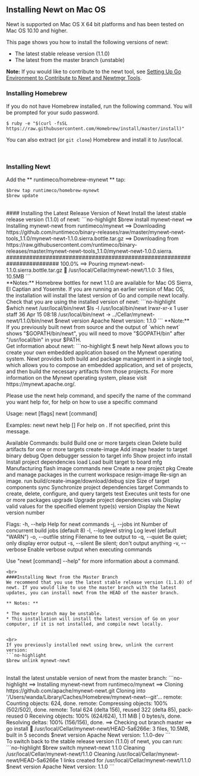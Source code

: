 ## Installing Newt on Mac OS

Newt is supported on Mac OS X 64 bit platforms and has been tested on Mac OS 10.10 and higher.

This page shows you how to install the following versions of newt:

* The latest stable release version (1.1.0) 
* The latest from the master branch (unstable)

**Note:** If you would like to contribute to the newt tool, see [Setting Up Go Environment to Contribute to Newt and Newtmgr Tools](/faq/go_env).
### Installing Homebrew 

If you do not have Homebrew installed, run the following command. You will be prompted for your sudo password.

```no-highlight
$ ruby -e "$(curl -fsSL https://raw.githubusercontent.com/Homebrew/install/master/install)"
```
You can also extract (or `git clone`) Homebrew and install it to /usr/local.

<br>

### Installing Newt
Add the ** runtimeco/homebrew-mynewt ** tap:
```no-highlight
$brew tap runtimeco/homebrew-mynewt
$brew update
```
<br>
#### Installing the Latest Release Version of Newt
Install the latest stable release version (1.1.0) of newt:
```no-highlight
$brew install mynewt-newt
==> Installing mynewt-newt from runtimeco/mynewt
==> Downloading https://github.com/runtimeco/binary-releases/raw/master/mynewt-newt-tools_1.1.0/mynewt-newt-1.1.0.sierra.bottle.tar.gz
==> Downloading from https://raw.githubusercontent.com/runtimeco/binary-releases/master/mynewt-newt-tools_1.1.0/mynewt-newt-1.0.0.sierra.
######################################################################## 100.0%
==> Pouring mynewt-newt-1.1.0.sierra.bottle.tar.gz
🍺  /usr/local/Cellar/mynewt-newt/1.1.0: 3 files, 10.5MB
```
<br>
**Notes:** Homebrew bottles for newt 1.1.0 are available for Mac OS Sierra, El Captian and Yosemite.  If you are running an earlier version of Mac OS, the installation will install the latest version of Go and compile newt locally.

<br>
Check that you are using the installed version of newt:
```no-highlight
$which newt
/usr/local/bin/newt
$ls -l /usr/local/bin/newt
lrwxr-xr-x  1 user  staff  36 Apr 15 08:18 /usr/local/bin/newt -> ../Cellar/mynewt-newt/1.1.0/bin/newt
$newt version
Apache Newt version: 1.1.0
```
**Note:** If you previously built newt from source and the output of `which newt` shows "$GOPATH/bin/newt", you will need to move "$GOPATH/bin"  after "/usr/local/bin" in your $PATH.

<br>
Get information about newt: 
```no-highlight
$ newt help
Newt allows you to create your own embedded application based on the Mynewt 
operating system. Newt provides both build and package management in a single 
tool, which allows you to compose an embedded application, and set of 
projects, and then build the necessary artifacts from those projects. For more 
information on the Mynewt operating system, please visit 
https://mynewt.apache.org/. 

Please use the newt help command, and specify the name of the command you want 
help for, for help on how to use a specific command

Usage:
  newt [flags]
  newt [command]

Examples:
  newt
  newt help [<command-name>]
    For help on <command-name>.  If not specified, print this message.

Available Commands:
  build        Build one or more targets
  clean        Delete build artifacts for one or more targets
  create-image Add image header to target binary
  debug        Open debugger session to target
  info         Show project info
  install      Install project dependencies
  load         Load built target to board
  mfg          Manufacturing flash image commands
  new          Create a new project
  pkg          Create and manage packages in the current workspace
  resign-image Re-sign an image.
  run          build/create-image/download/debug <target>
  size         Size of target components
  sync         Synchronize project dependencies
  target       Commands to create, delete, configure, and query targets
  test         Executes unit tests for one or more packages
  upgrade      Upgrade project dependencies
  vals         Display valid values for the specified element type(s)
  version      Display the Newt version number

Flags:
  -h, --help              Help for newt commands
  -j, --jobs int          Number of concurrent build jobs (default 8)
  -l, --loglevel string   Log level (default "WARN")
  -o, --outfile string    Filename to tee output to
  -q, --quiet             Be quiet; only display error output
  -s, --silent            Be silent; don't output anything
  -v, --verbose           Enable verbose output when executing commands

Use "newt [command] --help" for more information about a command.

```
<br>
####Installing Newt from the Master Branch 
We recommend that you use the latest stable release version (1.1.0) of newt. If you would like to use the master branch with the latest updates, you can install newt from the HEAD of the master branch. 

** Notes: **

* The master branch may be unstable.
* This installation will install the latest version of Go on your computer, if it is not installed, and compile newt locally. 


<br>
If you previously installed newt using brew, unlink the current version:
```no-highlight
$brew unlink mynewt-newt
```
<br>
Install the latest unstable version of newt from the master branch:
```no-highlight
==> Installing mynewt-newt from runtimeco/mynewt
==> Cloning https://github.com/apache/mynewt-newt.git
Cloning into '/Users/wanda/Library/Caches/Homebrew/mynewt-newt--git'...
remote: Counting objects: 624, done.
remote: Compressing objects: 100% (502/502), done.
remote: Total 624 (delta 156), reused 322 (delta 85), pack-reused 0
Receiving objects: 100% (624/624), 1.11 MiB | 0 bytes/s, done.
Resolving deltas: 100% (156/156), done.
==> Checking out branch master
==> go install
🍺  /usr/local/Cellar/mynewt-newt/HEAD-5a6266e: 3 files, 10.5MB, built in 5 seconds
$newt version
Apache Newt version: 1.1.0-dev
```
<br>
To switch back to the stable release version (1.1.0) of newt, you can run:
```no-highlight
$brew switch mynewt-newt 1.1.0
Cleaning /usr/local/Cellar/mynewt-newt/1.1.0
Cleaning /usr/local/Cellar/mynewt-newt/HEAD-5a6266e
1 links created for /usr/local/Cellar/mynewt-newt/1.1.0
$newt version
Apache Newt version: 1.1.0
```
<br>
